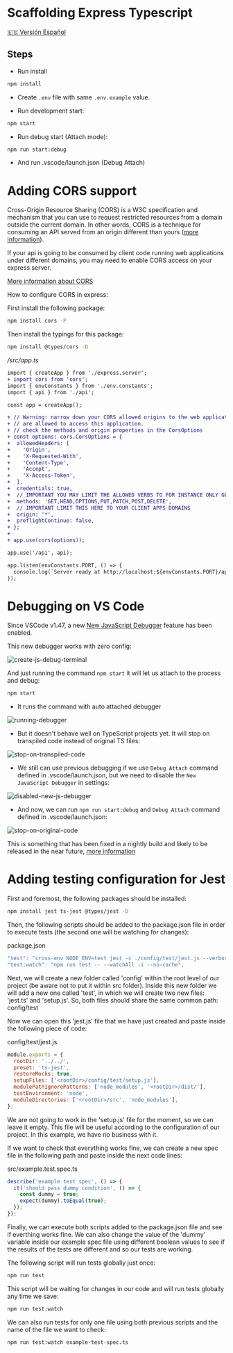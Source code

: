 # Scaffolding Express Typescript

[🇪🇸 Versión Español](./README_es.md)

## Steps

- Run install

```bash
npm install
```

- Create `.env` file with same `.env.example` value.

- Run development start:

```bash
npm start
```

- Run debug start (Attach mode):

```bash
npm run start:debug
```

- And run .vscode/launch.json (Debug Attach)

# Adding CORS support

Cross-Origin Resource Sharing (CORS) is a W3C specification and mechanism that you can use to request restricted resources from a domain outside the current domain. In other words, CORS is a technique for consuming an API served from an origin different than yours ([more information](https://www.freecodecamp.org/news/the-terrible-performance-cost-of-cors-api-on-the-single-page-application-spa-6fcf71e50147/)).

If your api is going to be consumed by client code running web applications under different domains, you may need to enable
CORS access on your express server.

[More information about CORS](https://developer.mozilla.org/en-US/docs/Web/HTTP/CORS)

How to configure CORS in express:

First install the following package:

```bash
npm install cors -P
```

Then install the typings for this package:

```bash
npm install @types/cors -D
```

_/src/app.ts_

```diff
import { createApp } from './express.server';
+ import cors from 'cors';
import { envConstants } from './env.constants';
import { api } from './api';

const app = createApp();

+ // Warning: narrow down your CORS allowed origins to the web application domains that
+ // are allowed to access this application.
+ // check the methods and origin properties in the CorsOptions
+ const options: cors.CorsOptions = {
+  allowedHeaders: [
+    'Origin',
+    'X-Requested-With',
+    'Content-Type',
+    'Accept',
+    'X-Access-Token',
+  ],
+  credentials: true,
+  // IMPORTANT YOU MAY LIMIT THE ALLOWED VERBS TO FOR INSTANCE ONLY GET
+  methods: 'GET,HEAD,OPTIONS,PUT,PATCH,POST,DELETE',
+  // IMPORTANT LIMIT THIS HERE TO YOUR CLIENT APPS DOMAINS
+  origin: '*',
+  preflightContinue: false,
+ };
+
+ app.use(cors(options));

app.use('/api', api);

app.listen(envConstants.PORT, () => {
  console.log(`Server ready at http://localhost:${envConstants.PORT}/api`);
});
```

# Debugging on VS Code

Since VSCode v1.47, a new [New JavaScript Debugger](https://code.visualstudio.com/updates/v1_47#_debugging) feature has been enabled.

This new debugger works with zero config:

![create-js-debug-terminal](./readme-resources/00-create-js-debug-terminal.png)

And just running the command `npm start` it will let us attach to the process and debug:

```bash
npm start
```

- It runs the command with auto attached debugger

![running-debugger](./readme-resources/01-running-debugger.png)

- But it doesn't behave well on TypeScript projects yet. It will stop on transpiled code instead of original TS files:

![stop-on-transpiled-code](./readme-resources/02-stop-on-transpiled-code.png)

- We still can use previous debugging if we use `Debug Attach` command defined in .vscode/launch.json, but we need to disable the `New JavaScript Debugger` in settings:

![disabled-new-js-debugger](./readme-resources/03-disabled-new-js-debugger.png)

- And now, we can run `npm run start:debug` and `Debug Attach` command defined in .vscode/launch.json:

![stop-on-original-code](./readme-resources/04-stop-on-original-code.png)

This is something that has been fixed in a nightly build and likely to be released in the near future, [more information](https://github.com/microsoft/vscode/issues/103048)

# Adding testing configuration for Jest

First and foremost, the following packages should be installed:

```bash
npm install jest ts-jest @types/jest -D
```

Then, the following scripts should be added to the package.json file in order to execute tests (the second one will be watching for changes):

package.json

```js
"test": "cross-env NODE_ENV=test jest -c ./config/test/jest.js --verbose",
"test:watch": "npm run test -- --watchAll -i --no-cache",
```

Next, we will create a new folder called 'config' within the root level of our project (be aware not to put it within src folder). Inside this new folder we will add a new one called 'test', in which we will create two new files: 'jest.ts' and 'setup.js'. So, both files should share the same common path: config/test

Now we can open this 'jest.js' file that we have just created and paste inside the following piece of code:

config/test/jest.js

```js
module.exports = {
  rootDir: '../../',
  preset: 'ts-jest',
  restoreMocks: true,
  setupFiles: ['<rootDir>/config/test/setup.js'],
  modulePathIgnorePatterns: ['node_modules', '<rootDir>/dist/'],
  testEnvironment: 'node',
  moduleDirectories: ['<rootDir>/src', 'node_modules'],
};
```

We are not going to work in the 'setup.js' file for the moment, so we can leave it empty. This file will be useful according to the configuration of our project. In this example, we have no business with it.

If we want to check that everything works fine, we can create a new spec file in the following path and paste inside the next code lines:

src/example.test.spec.ts

```js
describe('example test spec', () => {
  it('should pass dummy condition', () => {
    const dummy = true;
    expect(dummy).toEqual(true);
  });
});
```

Finally, we can execute both scripts added to the package.json file and see if everthing works fine. We can also change the value of the 'dummy' variable inside our example spec file using different boolean values to see if the results of the tests are different and so our tests are working.

The following script will run tests globally just once:

```bash
npm run test
```

This script will be waiting for changes in our code and will run tests globally any time we save:

```bash
npm run test:watch
```

We can also run tests for only one file using both previous scripts and the name of the file we want to check:

```bash
npm run test:watch example-test-spec.ts
```
